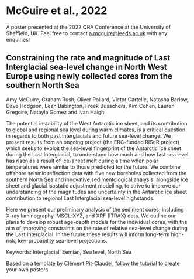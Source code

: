 # McGuire et al., 2022
 
A poster presented at the 2022 QRA Conference at the University of Sheffield, UK. Feel free to contact a.mcguire@leeds.ac.uk with any enquiries!

## Constraining the rate and magnitude of Last Interglacial sea-level change in North West Europe using newly collected cores from the southern North Sea

Amy McGuire, Graham Rush, Oliver Pollard, Víctor Cartelle, Natasha Barlow, Dave Hodgson, Leah Babington, Freek Busschers, Kim Cohen, Lauren Gregoire, Natayla Gomez and Ivan Haigh 

The potential instability of the West Antarctic ice sheet, and its contribution to global and regional sea level during warm climates, is a critical question in regards to both past interglacials and future sea-level change. We present results from an ongoing project (the ERC-funded RISeR project) which seeks to exploit the sea-level fingerprint of the Antarctic ice sheet during the Last Interglacial, to understand how much and how fast sea level has risen as a result of ice-sheet melt during a time when polar temperatures were similar to those predicted for the future. We combine offshore seismic reflection data with five new boreholes collected from the southern North Sea and innovative sedimentological analysis, alongside ice sheet and glacial isostatic adjustment modelling, to strive to improve our understanding of the magnitudes and uncertainty in the Antarctic ice sheet contribution to regional Last Interglacial sea-level highstands. 
  
Here we present our preliminary analysis of the sediment cores; including X-ray laminography, MSCL-XYZ, and XRF (ITRAX) data. We outline our plans to develop robust age-depth models for the individual cores, with the aim of improving constraints on the rate of relative sea-level change during the Last Interglacial. In the future,these results will inform long-term high-risk, low-probability sea-level projections. 

Keywords: Interglacial, Eemian, Sea level, North Sea 

Based on a template by Clément Pit-Claudel, [follow the tutorial](https://cpitclaudel.github.io/academic-poster-template/tutorial/poster.html) to create your own posters.
